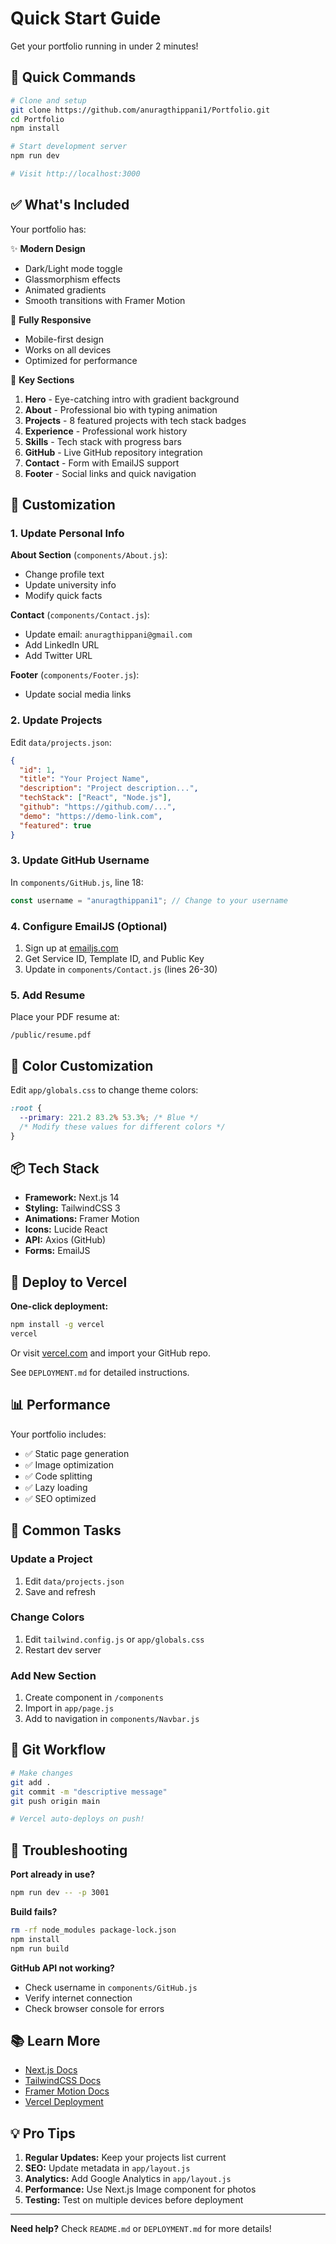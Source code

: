 # Quick Start Guide

Get your portfolio running in under 2 minutes!

## 🚀 Quick Commands

```bash
# Clone and setup
git clone https://github.com/anuragthippani1/Portfolio.git
cd Portfolio
npm install

# Start development server
npm run dev

# Visit http://localhost:3000
```

## ✅ What's Included

Your portfolio has:

✨ **Modern Design**

- Dark/Light mode toggle
- Glassmorphism effects
- Animated gradients
- Smooth transitions with Framer Motion

📱 **Fully Responsive**

- Mobile-first design
- Works on all devices
- Optimized for performance

🎯 **Key Sections**

1. **Hero** - Eye-catching intro with gradient background
2. **About** - Professional bio with typing animation
3. **Projects** - 8 featured projects with tech stack badges
4. **Experience** - Professional work history
5. **Skills** - Tech stack with progress bars
6. **GitHub** - Live GitHub repository integration
7. **Contact** - Form with EmailJS support
8. **Footer** - Social links and quick navigation

## 🎨 Customization

### 1. Update Personal Info

**About Section** (`components/About.js`):

- Change profile text
- Update university info
- Modify quick facts

**Contact** (`components/Contact.js`):

- Update email: `anuragthippani@gmail.com`
- Add LinkedIn URL
- Add Twitter URL

**Footer** (`components/Footer.js`):

- Update social media links

### 2. Update Projects

Edit `data/projects.json`:

```json
{
  "id": 1,
  "title": "Your Project Name",
  "description": "Project description...",
  "techStack": ["React", "Node.js"],
  "github": "https://github.com/...",
  "demo": "https://demo-link.com",
  "featured": true
}
```

### 3. Update GitHub Username

In `components/GitHub.js`, line 18:

```javascript
const username = "anuragthippani1"; // Change to your username
```

### 4. Configure EmailJS (Optional)

1. Sign up at [emailjs.com](https://emailjs.com)
2. Get Service ID, Template ID, and Public Key
3. Update in `components/Contact.js` (lines 26-30)

### 5. Add Resume

Place your PDF resume at:

```
/public/resume.pdf
```

## 🎨 Color Customization

Edit `app/globals.css` to change theme colors:

```css
:root {
  --primary: 221.2 83.2% 53.3%; /* Blue */
  /* Modify these values for different colors */
}
```

## 📦 Tech Stack

- **Framework:** Next.js 14
- **Styling:** TailwindCSS 3
- **Animations:** Framer Motion
- **Icons:** Lucide React
- **API:** Axios (GitHub)
- **Forms:** EmailJS

## 🚀 Deploy to Vercel

**One-click deployment:**

```bash
npm install -g vercel
vercel
```

Or visit [vercel.com](https://vercel.com) and import your GitHub repo.

See `DEPLOYMENT.md` for detailed instructions.

## 📊 Performance

Your portfolio includes:

- ✅ Static page generation
- ✅ Image optimization
- ✅ Code splitting
- ✅ Lazy loading
- ✅ SEO optimized

## 🔧 Common Tasks

### Update a Project

1. Edit `data/projects.json`
2. Save and refresh

### Change Colors

1. Edit `tailwind.config.js` or `app/globals.css`
2. Restart dev server

### Add New Section

1. Create component in `/components`
2. Import in `app/page.js`
3. Add to navigation in `components/Navbar.js`

## 📝 Git Workflow

```bash
# Make changes
git add .
git commit -m "descriptive message"
git push origin main

# Vercel auto-deploys on push!
```

## 🐛 Troubleshooting

**Port already in use?**

```bash
npm run dev -- -p 3001
```

**Build fails?**

```bash
rm -rf node_modules package-lock.json
npm install
npm run build
```

**GitHub API not working?**

- Check username in `components/GitHub.js`
- Verify internet connection
- Check browser console for errors

## 📚 Learn More

- [Next.js Docs](https://nextjs.org/docs)
- [TailwindCSS Docs](https://tailwindcss.com/docs)
- [Framer Motion Docs](https://www.framer.com/motion/)
- [Vercel Deployment](https://vercel.com/docs)

## 💡 Pro Tips

1. **Regular Updates:** Keep your projects list current
2. **SEO:** Update metadata in `app/layout.js`
3. **Analytics:** Add Google Analytics in `app/layout.js`
4. **Performance:** Use Next.js Image component for photos
5. **Testing:** Test on multiple devices before deployment

---

**Need help?** Check `README.md` or `DEPLOYMENT.md` for more details!


